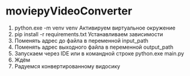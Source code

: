 # moviepyVideoConverter

1) python.exe -m venv venv
Активируем виртуальное окружение
2) pip install -r requirements.txt
Устанавливаем зависимости
3) Поменять адрес до файла в переменной input_path
4) Поменять адрес выходного файла в переменной output_path
5) Запускаем через IDE или в командной строке python.exe main.py
6) Ждём
7) Радуемся конвертированному видосику
